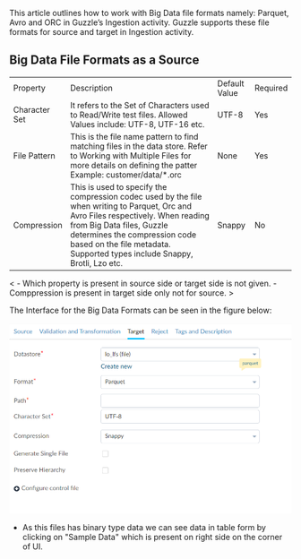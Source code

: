 This article outlines how to work with Big Data file formats namely: Parquet, Avro and ORC in Guzzle’s Ingestion activity. Guzzle supports these file formats for source and target in Ingestion activity.

## Big Data File Formats as a Source

<table>
  <tr>
    <td>Property </td>
    <td>Description</td>
    <td>Default Value</td>
    <td>Required</td>
  </tr>
  <tr>
    <td>Character Set</td>
    <td>It refers to the Set of Characters used to Read/Write test files. Allowed Values include: UTF-8, UTF-16 etc.</td>
    <td>UTF-8</td>
    <td>Yes</td>
  </tr>
  <tr>
    <td>File Pattern</td>
    <td>This is the file name pattern to find matching files in the data store. Refer to Working with Multiple Files for more details on defining the patter Example: customer/data/*.orc</td>
    <td>None</td>
    <td>Yes</td>
  </tr>
  <tr>
    <td>Compression</td>
    <td>This is used to specify the compression codec used by the file when writing to Parquet, Orc and Avro Files respectively. When reading from Big Data files, Guzzle determines the compression code based on the file metadata. Supported types include Snappy, Brotli, Lzo etc.</td>
    <td>Snappy</td>
    <td>No</td>
  </tr>
</table>

< 	- Which property is present in source side or target side is not given. 
    - Comppression is present in target side only not for source. >

The Interface for the Big Data Formats can be seen in the figure below:

![image alt text](/img/docs/how-to-guides/ingest_data/bigdatafileformat.png)

- As this files has binary type data we can see data in table form by clicking on "Sample Data" which is present on right side on the corner of UI.

